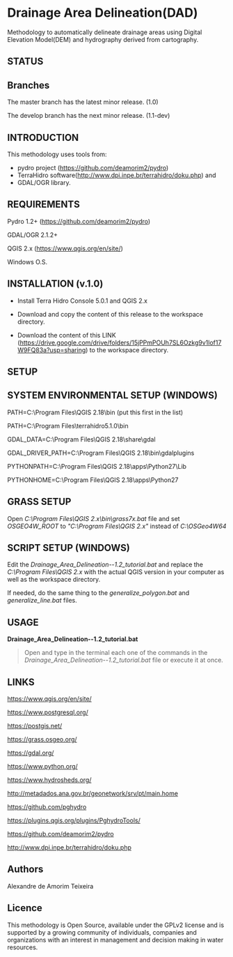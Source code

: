 # Drainage Area Delineation(DAD)

Methodology to automatically delineate drainage areas using Digital Elevation Model(DEM) and hydrography derived from cartography.

## STATUS

## Branches

The master branch has the latest minor release. (1.0)

The develop branch has the next minor release. (1.1-dev)

## INTRODUCTION

This methodology uses tools from:

- pydro project (https://github.com/deamorim2/pydro)
- TerraHidro software(http://www.dpi.inpe.br/terrahidro/doku.php) and
- GDAL/OGR library.

## REQUIREMENTS

Pydro 1.2+ (https://github.com/deamorim2/pydro)

GDAL/OGR 2.1.2+

QGIS 2.x (https://www.qgis.org/en/site/)

Windows O.S.

## INSTALLATION (v.1.0)

- Install Terra Hidro Console 5.0.1 and QGIS 2.x

- Download and copy the content of this release to the workspace directory.

- Download the content of this LINK (https://drive.google.com/drive/folders/15jPPmPOUh7SL6Ozkg9v1lof17W9FQ83a?usp=sharing) to the workspace directory.

## SETUP

## SYSTEM ENVIRONMENTAL SETUP (WINDOWS)

PATH=C:\Program Files\QGIS 2.18\bin (put this first in the list)

PATH=C:\Program Files\terrahidro5.1.0\bin

GDAL_DATA=C:\Program Files\QGIS 2.18\share\gdal

GDAL_DRIVER_PATH=C:\Program Files\QGIS 2.18\bin\gdalplugins

PYTHONPATH=C:\Program Files\QGIS 2.18\apps\Python27\Lib

PYTHONHOME=C:\Program Files\QGIS 2.18\apps\Python27

## GRASS SETUP

Open _C:\Program Files\QGIS 2.x\bin\grass7x.bat_ file and set _OSGEO4W_ROOT_ to _"C:\Program Files\QGIS 2.x"_ instead of _C:\OSGeo4W64_

## SCRIPT SETUP (WINDOWS)

Edit the _Drainage_Area_Delineation--1.2_tutorial.bat_ and replace the _C:\Program Files\QGIS 2.x_ with the actual QGIS version in your computer as well as the workspace directory.

If needed, do the same thing to the _generalize_polygon.bat_ and _generalize_line.bat_ files.

## USAGE

**Drainage_Area_Delineation--1.2_tutorial.bat**

>Open and type in the terminal each one of the commands in the _Drainage_Area_Delineation--1.2_tutorial.bat_ file or execute it at once.

## LINKS

https://www.qgis.org/en/site/

https://www.postgresql.org/

https://postgis.net/

https://grass.osgeo.org/

https://gdal.org/

https://www.python.org/

https://www.hydrosheds.org/

http://metadados.ana.gov.br/geonetwork/srv/pt/main.home

https://github.com/pghydro

https://plugins.qgis.org/plugins/PghydroTools/

https://github.com/deamorim2/pydro

http://www.dpi.inpe.br/terrahidro/doku.php

## Authors

Alexandre de Amorim Teixeira

## Licence

This methodology is Open Source, available under the GPLv2 license and is supported by a growing community of individuals, companies and organizations with an interest in management and decision making in water resources.
